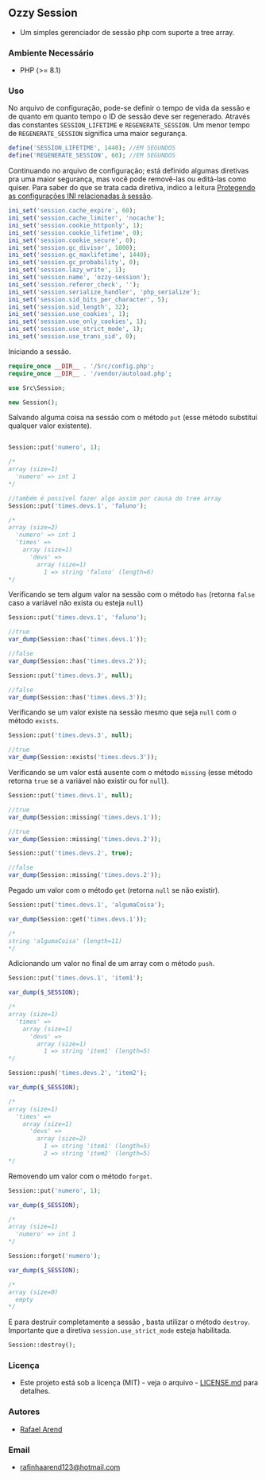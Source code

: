 ## **Ozzy Session**

- Um simples gerenciador de sessão php com suporte a tree array.

### **Ambiente Necessário**

- PHP (>= 8.1)

### **Uso**

No arquivo de configuração, pode-se definir o tempo de vida da sessão e de quanto em quanto tempo o ID de sessão deve ser regenerado.
Através das constantes `SESSION_LIFETIME` e `REGENERATE_SESSION`.
Um menor tempo de `REGENERATE_SESSION` significa uma maior segurança.

```php
define('SESSION_LIFETIME', 1440); //EM SEGUNDOS
define('REGENERATE_SESSION', 60); //EM SEGUNDOS
```

Continuando no arquivo de configuração; está definido algumas diretivas pra uma maior segurança, mas você pode removê-las ou editá-las como quiser. Para saber do que se trata cada diretiva, indico a leitura [Protegendo as configurações INI relacionadas à sessão](https://www.php.net/manual/pt_BR/session.security.ini.php).

```php
ini_set('session.cache_expire', 60);
ini_set('session.cache_limiter', 'nocache');
ini_set('session.cookie_httponly', 1);
ini_set('session.cookie_lifetime', 0);
ini_set('session.cookie_secure', 0);
ini_set('session.gc_divisor', 1000);
ini_set('session.gc_maxlifetime', 1440);
ini_set('session.gc_probability', 0);
ini_set('session.lazy_write', 1);
ini_set('session.name', 'ozzy-session');
ini_set('session.referer_check', '');
ini_set('session.serialize_handler', 'php_serialize');
ini_set('session.sid_bits_per_character', 5);
ini_set('session.sid_length', 32);
ini_set('session.use_cookies', 1);
ini_set('session.use_only_cookies', 1);
ini_set('session.use_strict_mode', 1);
ini_set('session.use_trans_sid', 0);
```

Iniciando a sessão.
```php
require_once __DIR__ . '/Src/config.php';
require_once __DIR__ . '/vendor/autoload.php';

use Src\Session;

new Session();
```

Salvando alguma coisa na sessão com o método `put` (esse método substitui qualquer valor existente).
```php

Session::put('numero', 1);

/*
array (size=1)
  'numero' => int 1
*/

//também é possível fazer algo assim por causa do tree array
Session::put('times.devs.1', 'faluno');

/* 
array (size=2)
  'numero' => int 1
  'times' => 
    array (size=1)
      'devs' => 
        array (size=1)
          1 => string 'faluno' (length=6)
*/

```

Verificando se tem algum valor na sessão com o método `has` (retorna `false` caso a variável não exista ou esteja `null`)
```php
Session::put('times.devs.1', 'faluno');

//true
var_dump(Session::has('times.devs.1'));

//false
var_dump(Session::has('times.devs.2'));

Session::put('times.devs.3', null);

//false
var_dump(Session::has('times.devs.3'));
```

Verificando se um valor existe na sessão mesmo que seja `null` com o método `exists`.
```php
Session::put('times.devs.3', null);

//true
var_dump(Session::exists('times.devs.3'));
```

Verificando se um valor está ausente com o método `missing` (esse método retorna `true` se a variável não existir ou for `null`).
```php
Session::put('times.devs.1', null);

//true
var_dump(Session::missing('times.devs.1'));

//true
var_dump(Session::missing('times.devs.2'));

Session::put('times.devs.2', true);

//false
var_dump(Session::missing('times.devs.2'));
```

Pegado um valor com o método `get` (retorna `null` se não existir).
```php
Session::put('times.devs.1', 'algumaCoisa');

var_dump(Session::get('times.devs.1'));

/* 
string 'algumaCoisa' (length=11)
*/
```

Adicionando um valor no final de um array com o método `push`.
```php
Session::put('times.devs.1', 'item1');

var_dump($_SESSION);

/* 
array (size=1)
  'times' => 
    array (size=1)
      'devs' => 
        array (size=1)
          1 => string 'item1' (length=5)
*/

Session::push('times.devs.2', 'item2');

var_dump($_SESSION);

/* 
array (size=1)
  'times' => 
    array (size=1)
      'devs' => 
        array (size=2)
          1 => string 'item1' (length=5)
          2 => string 'item2' (length=5)
*/
```

Removendo um valor com o método `forget`.
```php
Session::put('numero', 1);

var_dump($_SESSION);

/* 
array (size=1)
  'numero' => int 1
*/

Session::forget('numero');

var_dump($_SESSION);

/* 
array (size=0)
  empty
*/
```

E para destruir completamente a sessão , basta utilizar o método `destroy`.
Importante que a diretiva `session.use_strict_mode` esteja habilitada.
```php
Session::destroy();
```

### **Licença**

- Este projeto está sob a licença (MIT) - veja o arquivo - [LICENSE.md](https://github.com/Ozzy005/ozzy-session/blob/main/LICENSE) para detalhes.

### **Autores**

- [Rafael Arend](https://github.com/Ozzy005)

### **Email**

- rafinhaarend123@hotmail.com
